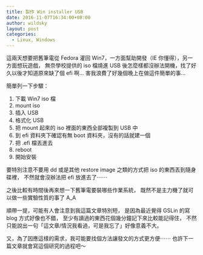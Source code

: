 ```yaml
---
title: 製作 Win installer USB
date: 2016-11-07T16:34:00+08:00
author: wildsky
layout: post
categories:
  - Linux, Windows
---
```


這兩天想要把舊筆電從 Fedora 灌回 Win7，一方面幫助開發（IE 你懂得），另一方面想玩遊戲，
無奈學校提供的 iso 檔燒進 USB 後怎麼樣都沒辦法開機，找了好久以後才知道原來缺了個 efi 啊…
害我浪費了好幾個晚上在做這件簡單的事…

簡單列一下步驟：

1. 下載 Win7 iso 檔
2. mount iso
3. 插入 USB
4. 格式化 USB
5. 把 mount 起來的 iso 裡面的東西全部複製到 USB 中
6. 到 efi 資料夾下確認有無 boot 資料夾，沒有的話就建一個
7. 把 .efi 檔丟進去
8. reboot
9. 開始安裝

要特別注意不要用 dd 或是其他 restore image 之類的方式把 iso 的東西丟到隨身碟裡，
不然就會沒辦法把 efi 放進去了⋯⋯

之後比較有時間後再來想一下舊筆電要裝哪些作業系統，
既然不是主力機了就可以做一些實驗性質的事了 A_A

順帶一提，可能有人會注意到我這篇文章特別短，
是因為最近覺得 GSLin 的寫 blog 方式好像也不錯，
至少有讀過的東西花個幾分鐘記下來比較能記得住，
不然只能說出一句「這文章/情況我看過，可是我忘了」好像意義不大。

又，為了因應這樣的需求，我可能要找個方法讓發文的方式更方便⋯⋯
也許下一篇文章就會寫這個研究的過程吧～
